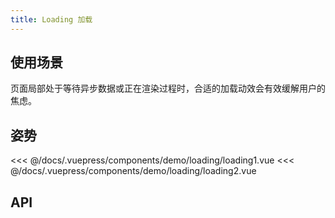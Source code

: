 ```yaml
---
title: Loading 加载
---
```


## 使用场景

页面局部处于等待异步数据或正在渲染过程时，合适的加载动效会有效缓解用户的焦虑。


## 姿势

<layout-code-box title="作为加载容器和父容器" description="自定义 loading 值来控制加载状态，且自定义 class 来作为父容器的类名。">
  <demo-loading-loading1></demo-loading-loading1>
  <highlight-code slot="codeText" lang="vue">
<<< @/docs/.vuepress/components/demo/loading/loading1.vue
  </highlight-code>
</layout-code-box>

<layout-code-box title="仅作为加载容器" description="只是将组件作为加载容器来使用，注意，这种使用方式会在使用了该组件的第一个子元素生成一个空标签 div，一些情况下会影响到你的页面布局">
  <demo-loading-loading2></demo-loading-loading2>
  <highlight-code slot="codeText" lang="vue">
<<< @/docs/.vuepress/components/demo/loading/loading2.vue
  </highlight-code>
</layout-code-box>


## API

<layout-table title="Attributes" :tableColumns="tableColumns" :tableData="tableData">
</layout-table>

<script>
  export default {
    data() {
      return { 
        tableColumns: ['参数', '说明', '类型', '可选值', '默认值'],
        tableData: [{
          0: 'className',
          1: '类名',
          2: 'String',
          3: '-',
          4: '-'
        }, {
          0: 'loading',
          1: '加载状态',
          2: 'Boolean',
          3: 'true, false',
          4: 'true'
        }]
      }
    },
  }
</script>

<style>
</style>
